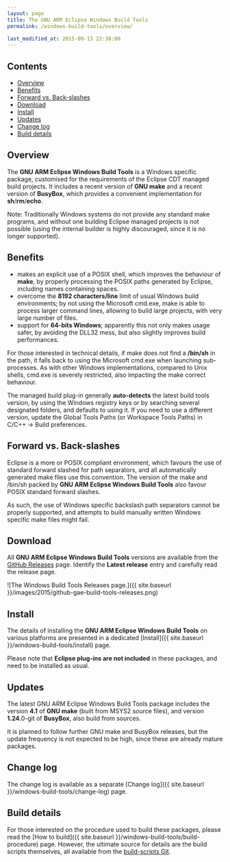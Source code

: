```yaml
---
layout: page
title: The GNU ARM Eclipse Windows Build Tools
permalink: /windows-build-tools/overview/

last_modified_at: 2015-09-13 22:38:00
---
```


## Contents

* [Overview](#overview)
* [Benefits](#benefits)
* [Forward vs. Back-slashes](forward-vs-back-slashes)
* [Download](#download)
* [Install](#install)
* [Updates](#updates)
* [Change log](#change-log)
* [Build details](#build-details)

## Overview

The **GNU ARM Eclipse Windows Build Tools** is a Windows specific package, customised for the requirements of the Eclipse CDT managed build projects. It includes a recent version of **GNU make** and a recent version of **BusyBox**, which provides a convenient implementation for **sh**/**rm**/**echo**.

Note: Traditionally Windows systems do not provide any standard make programs, and without one building Eclipse managed projects is not possible (using the internal builder is highly discouraged, since it is no longer supported).

## Benefits

- makes an explicit use of a POSIX shell, which improves the behaviour of **make**, by properly processing the POSIX paths generated by Eclipse, including names containing spaces.
- overcome the **8192 characters/line** limit of usual Windows build environments; by not using the Microsoft cmd.exe, make is able to process larger command lines, allowing to build large projects, with very large number of files.
- support for **64-bits Windows**; apparently this not only makes usage safer, by avoiding the DLL32 mess, but also slightly improves build performances.

For those interested in technical details, if make does not find a **/bin/sh** in the path, it falls back to using the Microsoft cmd.exe when launching sub-processes. As with other Windows implementations, compared to Unix shells, cmd.exe is severely restricted, also impacting the make correct behaviour.

The managed build plug-in generally **auto-detects** the latest build tools version, by using the Windows registry keys or by searching several designated folders, and defaults to using it. If you need to use a different version, update the Global Tools Paths (or Workspace Tools Paths) in C/C++ → Build preferences.

## Forward vs. Back-slashes

Eclipse is a more or POSIX compliant environment, which favours the use of standard forward slashed for path separators, and all automatically generated make files use this convention. The version of the make and /bin/sh packed by **GNU ARM Eclipse Windows Build Tools** also favour POSIX standard forward slashes.

As such, the use of Windows specific backslash path separators cannot be properly supported, and attempts to build manually written Windows specific make files might fail.

## Download

All **GNU ARM Eclipse Windows Build Tools** versions are available from the [GitHub Releases](https://github.com/gnuarmeclipse/windows-build-tools/releases) page. Identify the **Latest release** entry and carefully read the release page.

![The Windows Build Tools Releases page.]({{ site.baseurl }}/images/2015/github-gae-build-tools-releases.png)

## Install

The details of installing the **GNU ARM Eclipse Windows Build Tools** on various platforms are presented in a dedicated [Install]({{ site.baseurl }}/windows-build-tools/install) page.

Please note that **Eclipse plug-ins are not included** in these packages, and need to be installed as usual.

## Updates

The latest GNU ARM Eclipse Windows Build Tools package includes the version **4.1** of **GNU make** (built from MSYS2 source files), and version **1.24**.0-git of **BusyBox**, also build from sources.

It is planned to follow further GNU make and BusyBox releases, but the update frequency is not expected to be high, since these are already mature packages.

## Change log

The change log is available as a separate [Change log]({{ site.baseurl }}/windows-build-tools/change-log) page.

## Build details

For those interested on the procedure used to build these packages, please read the [How to build]({{ site.baseurl }}/windows-build-tools/build-procedure) page. However, the ultimate source for details are the build scripts themselves, all available from the [build-scripts Git](https://github.com/gnuarmeclipse/build-scripts/tree/master/scripts).
